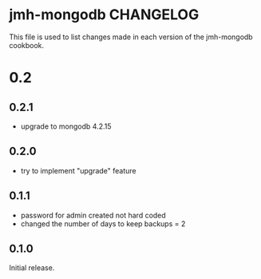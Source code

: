 # jmh-mongodb CHANGELOG

This file is used to list changes made in each version of the jmh-mongodb cookbook.

# 0.2

## 0.2.1

- upgrade to mongodb 4.2.15

## 0.2.0

- try to implement "upgrade" feature

## 0.1.1

- password for admin created not hard coded
- changed the number of days to keep backups = 2

## 0.1.0

Initial release.
